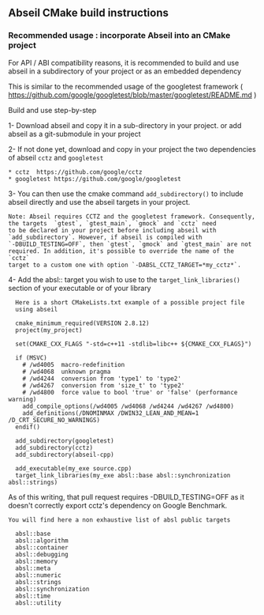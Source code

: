 ## Abseil CMake build instructions


### Recommended usage : incorporate Abseil into an  CMake project

  For API / ABI compatibility reasons, it is recommended to build
  and use abseil in a subdirectory of your project or as an embedded
  dependency

  This is similar to the recommended usage of the googletest framework
  ( https://github.com/google/googletest/blob/master/googletest/README.md )

  Build and use step-by-step


  1- Download abseil and copy it in a sub-directory in your project.
      or add abseil as a git-submodule in your project

  2- If not done yet, download and copy in your project the two dependencies of
      abseil `cctz` and `googletest`

    * cctz  https://github.com/google/cctz
    * googletest https://github.com/google/googletest

  3- You can then use the cmake command `add_subdirectory()` to include
  abseil directly and use the abseil targets in your project.

    Note: Abseil requires CCTZ and the googletest framework. Consequently,
    the targets  `gtest`, `gtest_main`, `gmock` and `cctz` need
    to be declared in your project before including abseil with
    `add_subdirectory`. However, if abseil is compiled with
    `-DBUILD_TESTING=OFF`, then `gtest`, `gmock` and `gtest_main` are not
    required. In addition, it's possible to override the name of the `cctz`
    target to a custom one with option `-DABSL_CCTZ_TARGET=*my_cctz*`.

  4- Add the absl:: target you wish to use to the `target_link_libraries()`
    section of your executable or of your library


      Here is a short CMakeLists.txt example of a possible project file
      using abseil

      cmake_minimum_required(VERSION 2.8.12)
      project(my_project)

      set(CMAKE_CXX_FLAGS "-std=c++11 -stdlib=libc++ ${CMAKE_CXX_FLAGS}")

      if (MSVC)
        # /wd4005  macro-redefinition
        # /wd4068  unknown pragma
        # /wd4244  conversion from 'type1' to 'type2'
        # /wd4267  conversion from 'size_t' to 'type2'
        # /wd4800  force value to bool 'true' or 'false' (performance warning)
        add_compile_options(/wd4005 /wd4068 /wd4244 /wd4267 /wd4800)
        add_definitions(/DNOMINMAX /DWIN32_LEAN_AND_MEAN=1 /D_CRT_SECURE_NO_WARNINGS)
      endif()

      add_subdirectory(googletest)
      add_subdirectory(cctz)
      add_subdirectory(abseil-cpp)

      add_executable(my_exe source.cpp)
      target_link_libraries(my_exe absl::base absl::synchronization absl::strings)


As of this writing, that pull request requires -DBUILD_TESTING=OFF as it doesn't correctly export cctz's dependency on Google Benchmark.

    You will find here a non exhaustive list of absl public targets

      absl::base
      absl::algorithm
      absl::container
      absl::debugging
      absl::memory
      absl::meta
      absl::numeric
      absl::strings
      absl::synchronization
      absl::time
      absl::utility

